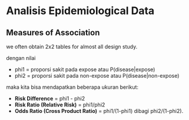 # Analisis Epidemiological Data

## Measures of Association
we often obtain 2x2 tables for almost all design study.

dengan nilai
- phi1 = proporsi sakit pada expose atau P(disease|expose)
- phi2 = proporsi sakit pada non-expose atau P(disease|non-expose)

maka kita bisa mendapatkan beberapa ukuran berikut:
- **Risk Difference** = phi1 - phi2
- **Risk Ratio (Relative Risk)** = phi1/phi2
- **Odds Ratio (Cross Product Ratio)** = phi1/(1-phi1) dibagi phi2/(1-phi2).


